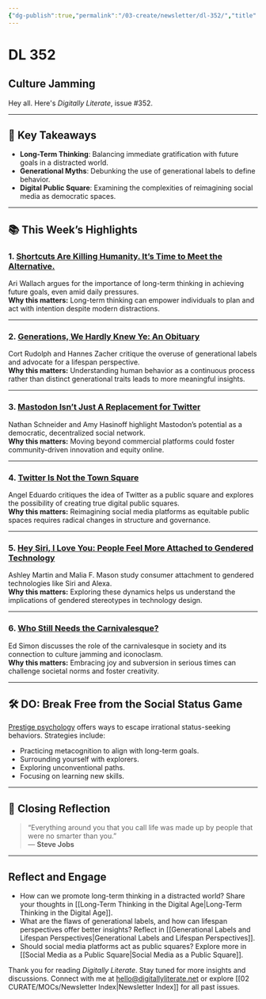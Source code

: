 ```yaml
---
{"dg-publish":true,"permalink":"/03-create/newsletter/dl-352/","title":"Culture Jamming","tags":["data","education","facebook","futures","identity","privacy","social-media"]}
---
```



# DL 352

## Culture Jamming

Hey all. Here's _Digitally Literate_, issue #352.

---

## 🔖 Key Takeaways

- **Long-Term Thinking**: Balancing immediate gratification with future goals in a distracted world.  
- **Generational Myths**: Debunking the use of generational labels to define behavior.  
- **Digital Public Square**: Examining the complexities of reimagining social media as democratic spaces.

---

## 📚 This Week’s Highlights

### 1. **[Shortcuts Are Killing Humanity. It’s Time to Meet the Alternative.](https://www.youtube.com/watch?v=NY6rsYRhtNc)**  
Ari Wallach argues for the importance of long-term thinking in achieving future goals, even amid daily pressures.  
**Why this matters:** Long-term thinking can empower individuals to plan and act with intention despite modern distractions.

---

### 2. **[Generations, We Hardly Knew Ye: An Obituary](https://www.researchgate.net/publication/360433796_Generations_We_Hardly_Knew_Ye_An_Obituary)**  
Cort Rudolph and Hannes Zacher critique the overuse of generational labels and advocate for a lifespan perspective.  
**Why this matters:** Understanding human behavior as a continuous process rather than distinct generational traits leads to more meaningful insights.

---

### 3. **[Mastodon Isn’t Just A Replacement for Twitter](https://www.noemamag.com/mastodon-isnt-just-a-replacement-for-twitter/)**  
Nathan Schneider and Amy Hasinoff highlight Mastodon’s potential as a democratic, decentralized social network.  
**Why this matters:** Moving beyond commercial platforms could foster community-driven innovation and equity online.

---

### 4. **[Twitter Is Not the Town Square](https://quillette.com/2022-11-23/twitter-is-not-the-town-square/)**  
Angel Eduardo critiques the idea of Twitter as a public square and explores the possibility of creating true digital public squares.  
**Why this matters:** Reimagining social media platforms as equitable public spaces requires radical changes in structure and governance.

---

### 5. **[Hey Siri, I Love You: People Feel More Attached to Gendered Technology](https://www.sciencedirect.com/science/article/abs/pii/S0022103122001214)**  
Ashley Martin and Malia F. Mason study consumer attachment to gendered technologies like Siri and Alexa.  
**Why this matters:** Exploring these dynamics helps us understand the implications of gendered stereotypes in technology design.

---

### 6. **[Who Still Needs the Carnivalesque?](https://thebaffler.com/latest/who-still-needs-the-carnivalesque-simon)**  
Ed Simon discusses the role of the carnivalesque in society and its connection to culture jamming and iconoclasm.  
**Why this matters:** Embracing joy and subversion in serious times can challenge societal norms and foster creativity.

---

## 🛠️ DO: Break Free from the Social Status Game

[Prestige psychology](https://nesslabs.com/prestige-psychology) offers ways to escape irrational status-seeking behaviors. Strategies include:

- Practicing metacognition to align with long-term goals.  
- Surrounding yourself with explorers.  
- Exploring unconventional paths.  
- Focusing on learning new skills.

---

## 🌟 Closing Reflection

> “Everything around you that you call life was made up by people that were no smarter than you.”  
> — **Steve Jobs**

---

## Reflect and Engage

- How can we promote long-term thinking in a distracted world? Share your thoughts in [[Long-Term Thinking in the Digital Age\|Long-Term Thinking in the Digital Age]].  
- What are the flaws of generational labels, and how can lifespan perspectives offer better insights? Reflect in [[Generational Labels and Lifespan Perspectives\|Generational Labels and Lifespan Perspectives]].  
- Should social media platforms act as public squares? Explore more in [[Social Media as a Public Square\|Social Media as a Public Square]].

Thank you for reading _Digitally Literate_. Stay tuned for more insights and discussions. Connect with me at [hello@digitallyliterate.net](mailto:hello@digitallyliterate.net) or explore [[02 CURATE/MOCs/Newsletter Index\|Newsletter Index]] for all past issues.
